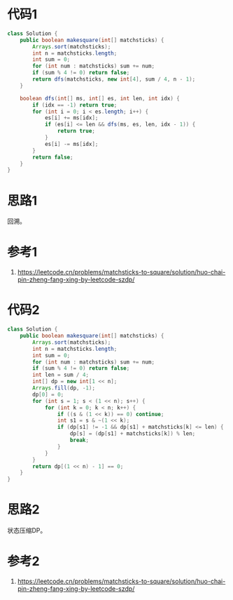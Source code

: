 # 代码1

```java
class Solution {
    public boolean makesquare(int[] matchsticks) {
        Arrays.sort(matchsticks);
        int n = matchsticks.length;
        int sum = 0;
        for (int num : matchsticks) sum += num;
        if (sum % 4 != 0) return false;
        return dfs(matchsticks, new int[4], sum / 4, n - 1);
    }

    boolean dfs(int[] ms, int[] es, int len, int idx) {
        if (idx == -1) return true;
        for (int i = 0; i < es.length; i++) {
            es[i] += ms[idx];
            if (es[i] <= len && dfs(ms, es, len, idx - 1)) {
                return true;
            }
            es[i] -= ms[idx];
        }
        return false;
    }
}
```

# 思路1

回溯。

# 参考1

1. https://leetcode.cn/problems/matchsticks-to-square/solution/huo-chai-pin-zheng-fang-xing-by-leetcode-szdp/

# 代码2

```java
class Solution {
    public boolean makesquare(int[] matchsticks) {
        Arrays.sort(matchsticks);
        int n = matchsticks.length;
        int sum = 0;
        for (int num : matchsticks) sum += num;
        if (sum % 4 != 0) return false;
        int len = sum / 4;
        int[] dp = new int[1 << n];
        Arrays.fill(dp, -1);
        dp[0] = 0;
        for (int s = 1; s < (1 << n); s++) {
            for (int k = 0; k < n; k++) {
                if ((s & (1 << k)) == 0) continue;
                int s1 = s & ~(1 << k);
                if (dp[s1] != -1 && dp[s1] + matchsticks[k] <= len) {
                    dp[s] = (dp[s1] + matchsticks[k]) % len;
                    break;
                }
            }
        }
        return dp[(1 << n) - 1] == 0;
    }
}
```

# 思路2

状态压缩DP。

# 参考2

1. https://leetcode.cn/problems/matchsticks-to-square/solution/huo-chai-pin-zheng-fang-xing-by-leetcode-szdp/